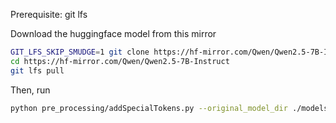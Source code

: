 Prerequisite: git lfs

Download the huggingface model from this mirror
```bash
GIT_LFS_SKIP_SMUDGE=1 git clone https://hf-mirror.com/Qwen/Qwen2.5-7B-Instruct
cd https://hf-mirror.com/Qwen/Qwen2.5-7B-Instruct
git lfs pull
```

Then, run 
```bash
python pre_processing/addSpecialTokens.py --original_model_dir ./models/Qwen2.5-7B-Instruct --output_dir ./models/Qwen2.5-7B-Instruct-Braille
```
